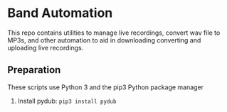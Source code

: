 # Band Automation

This repo contains utilities to manage live recordings, convert wav file to MP3s, and other automation to aid in downloading converting and uploading live recordings.

## Preparation
These scripts use Python 3 and the pip3 Python package manager
1. Install pydub:  `pip3 install pydub`

